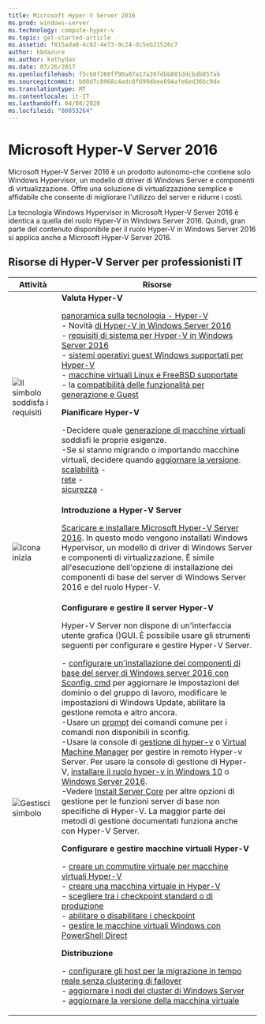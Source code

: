 ```yaml
---
title: Microsoft Hyper-V Server 2016
ms.prod: windows-server
ms.technology: compute-hyper-v
ms.topic: get-started-article
ms.assetid: f815ada0-4c63-4e73-9c24-dc5eb21526c7
author: kbdazure
ms.author: kathydav
ms.date: 07/26/2017
ms.openlocfilehash: f5c68f260ff90a07a17a39fdbb881ddcbdb857ab
ms.sourcegitcommit: b00d7c8968c4adc8f699dbee694afe6ed36bc9de
ms.translationtype: MT
ms.contentlocale: it-IT
ms.lasthandoff: 04/08/2020
ms.locfileid: "80853264"
---
```

# <a name="microsoft-hyper-v-server-2016"></a>Microsoft Hyper-V Server 2016

Microsoft Hyper-V Server 2016 è un prodotto autonomo\-che contiene solo Windows Hypervisor, un modello di driver di Windows Server e componenti di virtualizzazione. Offre una soluzione di virtualizzazione semplice e affidabile che consente di migliorare l'utilizzo del server e ridurre i costi.

La tecnologia Windows Hypervisor in Microsoft Hyper-V Server 2016 è identica a quella del ruolo Hyper\-V in Windows Server 2016. Quindi, gran parte del contenuto disponibile per il ruolo Hyper\-V in Windows Server 2016 si applica anche a Microsoft Hyper-V Server 2016.

## <a name="hyper-v-server-resources-for-it-pros"></a>Risorse di Hyper\-V Server per professionisti IT

|Attività|Risorse|
|-|-|
|![Il simbolo soddisfa i requisiti](media/All_Symbols_MeetsRequirements.png)|**Valuta Hyper-V**<p>[panoramica sulla tecnologia -   Hyper-V](hyper-v-technology-overview.md)<br />- Novità [di Hyper-V in Windows Server 2016](what-s-new-in-hyper-v-on-windows.md)<br />-   [requisiti di sistema per Hyper-V in Windows Server 2016](system-requirements-for-hyper-v-on-windows.md)<br />-   [sistemi operativi guest Windows supportati per Hyper-V](supported-windows-guest-operating-systems-for-hyper-v-on-windows.md)<br />-   [macchine virtuali Linux e FreeBSD supportate](supported-linux-and-freebsd-virtual-machines-for-hyper-v-on-windows.md)<br />-   la [compatibilità delle funzionalità per generazione e Guest](hyper-v-feature-compatibility-by-generation-and-guest.md)<p>**Pianificare Hyper-V**<p>-Decidere quale [generazione di macchine virtuali](plan/should-i-create-a-generation-1-or-2-virtual-machine-in-hyper-v.md) soddisfi le proprie esigenze. <br/>-Se si stanno migrando o importando macchine virtuali, decidere quando [aggiornare la versione](deploy/upgrade-virtual-machine-version-in-hyper-v-on-windows-or-windows-server.md). <br />[scalabilità](plan/plan-hyper-v-scalability-in-windows-server.md) -  <br />[rete](plan/plan-hyper-v-networking-in-windows-server.md) -  <br />[sicurezza](plan/plan-hyper-v-security-in-windows-server.md) - |
|![Icona inizia](media/All_Symbols_GetStarted.png)|**Introduzione a Hyper-V Server**<p>[Scaricare e installare Microsoft Hyper\-V Server 2016](https://www.microsoft.com/evalcenter/evaluate-hyper-v-server-2016). In questo modo vengono installati Windows Hypervisor, un modello di driver di Windows Server e componenti di virtualizzazione. È simile all'esecuzione dell'opzione di installazione dei componenti di base del server di Windows Server 2016 e del ruolo Hyper\-V.|
|![Gestisci simbolo](media/All_Symbols_Administrator.png)|**Configurare e gestire il server Hyper-V**<p>Hyper\-V Server non dispone di un'interfaccia utente grafica \(\)GUI. È possibile usare gli strumenti seguenti per configurare e gestire Hyper\-V Server.<p>-   [configurare un'installazione dei componenti di base del server di Windows server 2016 con Sconfig. cmd](../../get-started/sconfig-on-ws2016.md) per aggiornare le impostazioni del dominio o del gruppo di lavoro, modificare le impostazioni di Windows Update, abilitare la gestione remota e altro ancora.<br />-Usare un [prompt](../../administration/windows-commands/windows-commands.md) dei comandi comune per i comandi non disponibili in sconfig.<br />-Usare la console di [gestione di hyper\-v](https://msdn.microsoft.com/virtualization/hyperv_on_windows/user_guide/remote_host_management) o [Virtual Machine Manager](https://docs.microsoft.com/system-center/vmm) per gestire in remoto Hyper\-v Server. Per usare la console di gestione di Hyper\-V, [installare il ruolo hyper\-v in Windows 10](https://docs.microsoft.com/virtualization/hyper-v-on-windows/quick-start/enable-hyper-v) o [Windows Server 2016](get-started/install-the-hyper-v-role-on-windows-server.md).<br />-Vedere [Install Server Core](../../get-started/getting-started-with-server-core.md) per altre opzioni di gestione per le funzioni server di base non specifiche di Hyper\-V. La maggior parte dei metodi di gestione documentati funziona anche con Hyper\-V Server.<p>**Configurare e gestire macchine virtuali Hyper\-V**<p>-   [creare un commutire virtuale per macchine virtuali Hyper-V](get-started/create-a-virtual-switch-for-hyper-v-virtual-machines.md)<br />-   [creare una macchina virtuale in Hyper-V](get-started/create-a-virtual-machine-in-hyper-v.md)<br />-   [scegliere tra i checkpoint standard o di produzione](manage/choose-between-standard-or-production-checkpoints-in-hyper-v.md)<br />-   [abilitare o disabilitare i checkpoint](manage/enable-or-disable-checkpoints-in-hyper-v.md)<br />-   [gestire le macchine virtuali Windows con PowerShell Direct](manage/manage-windows-virtual-machines-with-powershell-direct.md) <p>**Distribuzione**<p>-   [configurare gli host per la migrazione in tempo reale senza clustering di failover](deploy/set-up-hosts-for-live-migration-without-failover-clustering.md)<br />- [aggiornare i nodi del cluster di Windows Server](../../failover-clustering/cluster-operating-system-rolling-upgrade.md)<br />- [aggiornare la versione della macchina virtuale](deploy/upgrade-virtual-machine-version-in-hyper-v-on-windows-or-windows-server.md)<br />|
